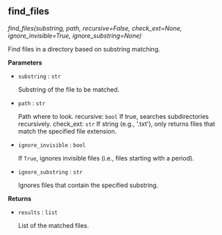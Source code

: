 ## find_files

*find_files(substring, path, recursive=False, check_ext=None, ignore_invisible=True, ignore_substring=None)*

Find files in a directory based on substring matching.

**Parameters**

- `substring` : `str`

    Substring of the file to be matched.

- `path` : `str`

    Path where to look.
    recursive: `bool`
    If true, searches subdirectories recursively.
    check_ext: `str`
    If string (e.g., '.txt'), only returns files that
    match the specified file extension.

- `ignore_invisible` : `bool`

    If `True`, ignores invisible files
    (i.e., files starting with a period).

- `ignore_substring` : `str`

    Ignores files that contain the specified substring.

**Returns**

- `results` : `list`

    List of the matched files.


